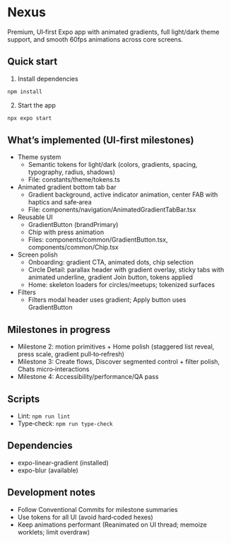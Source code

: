 # Nexus

Premium, UI‑first Expo app with animated gradients, full light/dark theme support, and smooth 60fps animations across core screens.

## Quick start

1) Install dependencies

```bash
npm install
```

2) Start the app

```bash
npx expo start
```

## What’s implemented (UI‑first milestones)

- Theme system
  - Semantic tokens for light/dark (colors, gradients, spacing, typography, radius, shadows)
  - File: constants/theme/tokens.ts
- Animated gradient bottom tab bar
  - Gradient background, active indicator animation, center FAB with haptics and safe‑area
  - File: components/navigation/AnimatedGradientTabBar.tsx
- Reusable UI
  - GradientButton (brandPrimary)
  - Chip with press animation
  - Files: components/common/GradientButton.tsx, components/common/Chip.tsx
- Screen polish
  - Onboarding: gradient CTA, animated dots, chip selection
  - Circle Detail: parallax header with gradient overlay, sticky tabs with animated underline, gradient Join button, tokens applied
  - Home: skeleton loaders for circles/meetups; tokenized surfaces
- Filters
  - Filters modal header uses gradient; Apply button uses GradientButton

## Milestones in progress

- Milestone 2: motion primitives + Home polish (staggered list reveal, press scale, gradient pull‑to‑refresh)
- Milestone 3: Create flows, Discover segmented control + filter polish, Chats micro‑interactions
- Milestone 4: Accessibility/performance/QA pass

## Scripts

- Lint: `npm run lint`
- Type‑check: `npm run type-check`

## Dependencies

- expo-linear-gradient (installed)
- expo-blur (available)

## Development notes

- Follow Conventional Commits for milestone summaries
- Use tokens for all UI (avoid hard‑coded hexes)
- Keep animations performant (Reanimated on UI thread; memoize worklets; limit overdraw)
